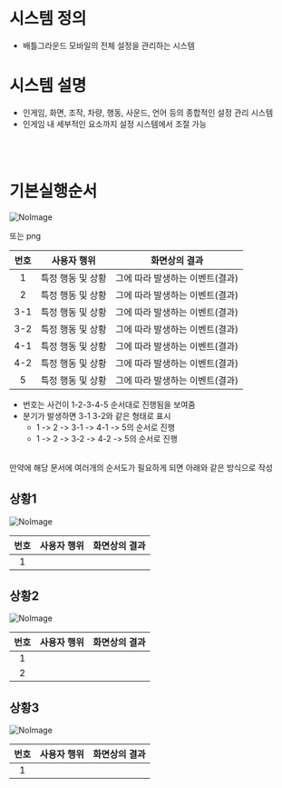 # 시스템 정의
  - 배틀그라운드 모바일의 전체 설정을 관리하는 시스템
  
# 시스템 설명
  - 인게임, 화면, 조작, 차량, 행동, 사운드, 언어 등의 종합적인 설정 관리 시스템
  - 인게임 내 세부적인 요소까지 설정 시스템에서 조절 가능
<br>
<br>


# 기본실행순서
![NoImage](./Resource/system0*.jpg)  

또는 png

번호 | 사용자 행위 | 화면상의 결과
:-------: | :-------: | :-------:
1 | 특정 행동 및 상황 | 그에 따라 발생하는 이벤트(결과)
2 | 특정 행동 및 상황 | 그에 따라 발생하는 이벤트(결과)
3-1 | 특정 행동 및 상황 |  그에 따라 발생하는 이벤트(결과)
3-2 | 특정 행동 및 상황 | 그에 따라 발생하는 이벤트(결과)
4-1 | 특정 행동 및 상황 | 그에 따라 발생하는 이벤트(결과)
4-2 | 특정 행동 및 상황 | 그에 따라 발생하는 이벤트(결과)
5 | 특정 행동 및 상황 | 그에 따라 발생하는 이벤트(결과)

- 번호는 사건이 1-2-3-4-5 순서대로 진행됨을 보여줌
- 분기가 발생하면 3-1 3-2와 같은 형태로 표시
    - 1 -> 2 ->  3-1  -> 4-1 ->  5의 순서로 진행
    - 1 -> 2 ->  3-2  -> 4-2 ->  5의 순서로 진행

<br>
만약에 해당 문서에 여러개의 순서도가 필요하게 되면 아래와 같은 방식으로 작성

## 상황1
![NoImage](./Resource/system0*.jpg)

번호 | 사용자 행위 | 화면상의 결과
:-------: | :-------: | :-------:
1 |  | 

## 상황2
![NoImage](./Resource/system0*.jpg)

번호 | 사용자 행위 | 화면상의 결과
:-------: | :-------: | :-------:
1 |  | 
2 |  | 
## 상황3
![NoImage](./Resource/system0*.jpg)

번호 | 사용자 행위 | 화면상의 결과
:-------: | :-------: | :-------:
1 |  |  


<br>
<br>
